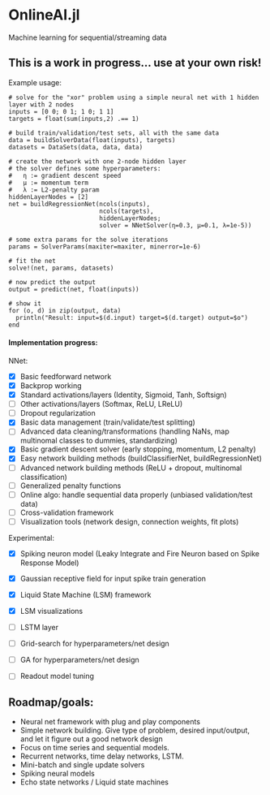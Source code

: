 # OnlineAI.jl

Machine learning for sequential/streaming data

## This is a work in progress... use at your own risk!

Example usage:

```
# solve for the "xor" problem using a simple neural net with 1 hidden layer with 2 nodes
inputs = [0 0; 0 1; 1 0; 1 1]
targets = float(sum(inputs,2) .== 1)

# build train/validation/test sets, all with the same data
data = buildSolverData(float(inputs), targets)
datasets = DataSets(data, data, data)

# create the network with one 2-node hidden layer
# the solver defines some hyperparameters:
#   η := gradient descent speed
#   μ := momentum term
#   λ := L2-penalty param
hiddenLayerNodes = [2]
net = buildRegressionNet(ncols(inputs),
                         ncols(targets),
                         hiddenLayerNodes;
                         solver = NNetSolver(η=0.3, μ=0.1, λ=1e-5))

# some extra params for the solve iterations
params = SolverParams(maxiter=maxiter, minerror=1e-6)

# fit the net
solve!(net, params, datasets)

# now predict the output
output = predict(net, float(inputs))

# show it
for (o, d) in zip(output, data)
  println("Result: input=$(d.input) target=$(d.target) output=$o")
end
```

#### Implementation progress:

NNet:

- [x] Basic feedforward network
- [x] Backprop working
- [x] Standard activations/layers (Identity, Sigmoid, Tanh, Softsign)
- [ ] Other activations/layers (Softmax, ReLU, LReLU)
- [ ] Dropout regularization
- [x] Basic data management (train/validate/test splitting)
- [ ] Advanced data cleaning/transformations (handling NaNs, map multinomal classes to dummies, standardizing)
- [x] Basic gradient descent solver (early stopping, momentum, L2 penalty)
- [x] Easy network building methods (buildClassifierNet, buildRegressionNet)
- [ ] Advanced network building methods (ReLU + dropout, multinomal classification)
- [ ] Generalized penalty functions
- [ ] Online algo: handle sequential data properly (unbiased validation/test data)
- [ ] Cross-validation framework
- [ ] Visualization tools (network design, connection weights, fit plots)

Experimental:

- [x] Spiking neuron model (Leaky Integrate and Fire Neuron based on Spike Response Model)
- [x] Gaussian receptive field for input spike train generation
- [x] Liquid State Machine (LSM) framework
- [x] LSM visualizations
- [ ] LSTM layer
- [ ] Grid-search for hyperparameters/net design
- [ ] GA for hyperparameters/net design
- [ ] Readout model tuning


## Roadmap/goals:
- Neural net framework with plug and play components
- Simple network building.  Give type of problem, desired input/output, and let it figure out a good network design
- Focus on time series and sequential models.
- Recurrent networks, time delay networks, LSTM.
- Mini-batch and single update solvers
- Spiking neural models
- Echo state networks / Liquid state machines

